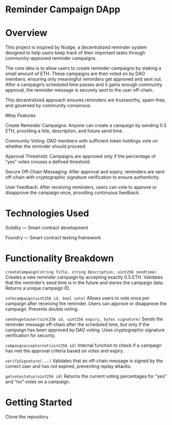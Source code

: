 # Reminder Campaign DApp

# Overview
This project is inspired by Nudge, a decentralized reminder system designed to help users keep track of their important tasks through community-approved reminder campaigns.

The core idea is to allow users to create reminder campaigns by staking a small amount of ETH. These campaigns are then voted on by DAO members, ensuring only meaningful reminders get approved and sent out. After a campaign’s scheduled time passes and it gains enough community approval, the reminder message is securely sent to the user off-chain.

This decentralized approach ensures reminders are trustworthy, spam-free, and governed by community consensus.

#Key Features

Create Reminder Campaigns: Anyone can create a campaign by sending 0.5 ETH, providing a title, description, and future send time.

Community Voting: DAO members with sufficient token holdings vote on whether the reminder should proceed.

Approval Threshold: Campaigns are approved only if the percentage of “yes” votes crosses a defined threshold.

Secure Off-Chain Messaging: After approval and expiry, reminders are sent off-chain with cryptographic signature verification to ensure authenticity.

User Feedback: After receiving reminders, users can vote to approve or disapprove the campaign once, providing continuous feedback.

# Technologies Used

Solidity — Smart contract development

Foundry — Smart contract testing framework

# Functionality Breakdown

`createCampaign(string Title, string Description, uint256 sendtime)`
Creates a new reminder campaign by accepting exactly 0.5 ETH. Validates that the reminder’s send time is in the future and stores the campaign data. Returns a unique campaign ID.

`votecampaign(uint256 id, bool vote)`
Allows users to vote once per campaign after receiving the reminder. Users can approve or disapprove the campaign. Prevents double voting.

`sendnugetouser(uint256 id, uint256 expiry, bytes signature)`
Sends the reminder message off-chain after the scheduled time, but only if the campaign has been approved by DAO voting. Uses cryptographic signature verification for security.

`campaignacceptornot(uint256 id)`
Internal function to check if a campaign has met the approval criteria based on votes and expiry.

`verifySignature(...)`
Validates that an off-chain message is signed by the correct user and has not expired, preventing replay attacks.

`getvotestatus(uint256 id)`
Returns the current voting percentages for “yes” and “no” votes on a campaign.





# Getting Started


Clone the repository


